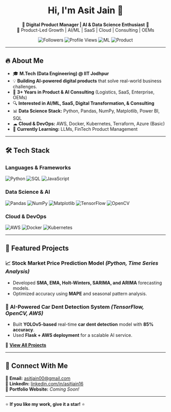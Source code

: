 
<h1 align="center">Hi, I'm Asit Jain 👋</h1>
<p align="center">
  🚀 <strong>Digital Product Manager | AI & Data Science Enthusiast</strong> 🚀<br>
  🔹 Product-Led Growth | AI/ML | SaaS | Cloud | Consulting | OEMs
</p>

<p align="center">
  <img src="https://img.shields.io/github/followers/asitjain16?style=social" alt="Followers"> 
  <img src="https://komarev.com/ghpvc/?username=asitjain16&label=Profile+Views" alt="Profile Views">
  <img src="https://img.shields.io/badge/Machine Learning-Expert-blue?style=flat&logo=python" alt="ML">
  <img src="https://img.shields.io/badge/Product Management-Experienced-brightgreen?style=flat&logo=google" alt="Product">
</p>

---

## 🔥 About Me  

- 🎓 **M.Tech (Data Engineering) @ IIT Jodhpur**
- 💡 **Building AI-powered digital products** that solve real-world business challenges.
- 💼 **3+ Years in Product & AI Consulting** (Logistics, SaaS, Enterprise, OEMs)
- 🔍 **Interested in AI/ML, SaaS, Digital Transformation, & Consulting**
- 📊 **Data Science Stack:** Python, Pandas, NumPy, Matplotlib, Power BI, SQL
- ☁ **Cloud & DevOps:** AWS, Docker, Kubernetes, Terraform, Azure (Basic)
- 🚀 **Currently Learning:** LLMs, FinTech Product Management

---

## 🛠️ Tech Stack  

### **Languages & Frameworks**  
![Python](https://img.shields.io/badge/-Python-3776AB?style=flat-square&logo=python&logoColor=white)
![SQL](https://img.shields.io/badge/-SQL-F29111?style=flat-square&logo=postgresql&logoColor=white)
![JavaScript](https://img.shields.io/badge/-JavaScript-F7DF1E?style=flat-square&logo=javascript&logoColor=black)

### **Data Science & AI**  
![Pandas](https://img.shields.io/badge/-Pandas-150458?style=flat-square&logo=pandas)
![NumPy](https://img.shields.io/badge/-NumPy-013243?style=flat-square&logo=numpy)
![Matplotlib](https://img.shields.io/badge/-Matplotlib-11557C?style=flat-square&logo=python)
![TensorFlow](https://img.shields.io/badge/-TensorFlow-FF6F00?style=flat-square&logo=tensorflow)
![OpenCV](https://img.shields.io/badge/-OpenCV-5C3EE8?style=flat-square&logo=opencv)

### **Cloud & DevOps**  
![AWS](https://img.shields.io/badge/-AWS-232F3E?style=flat-square&logo=amazon-aws)
![Docker](https://img.shields.io/badge/-Docker-2496ED?style=flat-square&logo=docker)
![Kubernetes](https://img.shields.io/badge/-Kubernetes-326CE5?style=flat-square&logo=kubernetes)

---

## 📌 Featured Projects  

### 📈 **Stock Market Price Prediction Model** *(Python, Time Series Analysis)*
- Developed **SMA, EMA, Holt-Winters, SARIMA, and ARIMA** forecasting models.
- Optimized accuracy using **MAPE** and seasonal pattern analysis.

### 🚗 **AI-Powered Car Dent Detection System** *(TensorFlow, OpenCV, AWS)*
- Built **YOLOv5-based** real-time **car dent detection** model with **85% accuracy**.
- Used **Flask + AWS deployment** for a scalable AI service.

🔗 **[View All Projects](https://github.com/asitjain16?tab=repositories)**  

---

## 🔗 Connect With Me  

📧 **Email:** [asitjain00@gmail.com](mailto:asitjain00@gmail.com)  
💼 **LinkedIn:** [linkedin.com/in/asitjain16](https://linkedin.com/in/asitjain16)  
🚀 **Portfolio Website:** *Coming Soon!*  

---

⭐ **If you like my work, give it a star!** ⭐  
